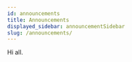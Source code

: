 ```yaml
---
id: announcements
title: Announcements
displayed_sidebar: announcementSidebar
slug: /announcements/
---
```


Hi all.